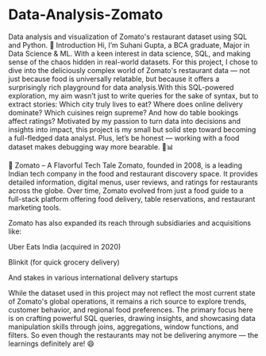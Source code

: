 # Data-Analysis-Zomato
Data analysis and visualization of Zomato's restaurant dataset using SQL and Python.
📌 Introduction
Hi, I’m Suhani Gupta, a BCA graduate, Major in Data Science & ML. With a keen interest in data science, SQL, and making sense of the chaos hidden in real-world datasets. For this project, I chose to dive into the deliciously complex world of Zomato's restaurant data — not just because food is universally relatable, but because it offers a surprisingly rich playground for data analysis.With this SQL-powered exploration, my aim wasn’t just to write queries for the sake of syntax, but to extract stories: Which city truly lives to eat? Where does online delivery dominate? Which cuisines reign supreme? And how do table bookings affect ratings? Motivated by my passion to turn data into decisions and insights into impact, this project is my small but solid step toward becoming a full-fledged data analyst. Plus, let’s be honest — working with a food dataset makes debugging way more bearable. 🍕📊

📌 Zomato – A Flavorful Tech Tale
Zomato, founded in 2008, is a leading Indian tech company in the food and restaurant discovery space. It provides detailed information, digital menus, user reviews, and ratings for restaurants across the globe. Over time, Zomato evolved from just a food guide to a full-stack platform offering food delivery, table reservations, and restaurant marketing tools.

Zomato has also expanded its reach through subsidiaries and acquisitions like:

Uber Eats India (acquired in 2020)

Blinkit (for quick grocery delivery)

And stakes in various international delivery startups

While the dataset used in this project may not reflect the most current state of Zomato's global operations, it remains a rich source to explore trends, customer behavior, and regional food preferences.
The primary focus here is on crafting powerful SQL queries, drawing insights, and showcasing data manipulation skills through joins, aggregations, window functions, and filters. So even though the restaurants may not be delivering anymore — the learnings definitely are! 😄
